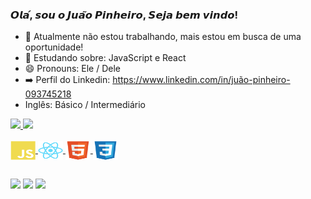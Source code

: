 ### 𝙊𝙡𝙖́, 𝙨𝙤𝙪 𝙤 𝙅𝙪𝙖̃𝙤 𝙋𝙞𝙣𝙝𝙚𝙞𝙧𝙤, 𝙎𝙚𝙟𝙖 𝙗𝙚𝙢 𝙫𝙞𝙣𝙙𝙤!

- 📍 Atualmente não estou trabalhando, mais estou em busca de uma oportunidade!
- 📖 Estudando sobre:  JavaScript e React
- 😄 Pronouns: Ele / Dele
- ➡️ Perfil do Linkedin: https://www.linkedin.com/in/juão-pinheiro-093745218
-  Inglês: Básico / Intermediário



<div align="start">
  <a href="https://github.com/juaoPinheiro">
  <img height="165em" src="https://github-readme-stats.vercel.app/api?username=JuaoPinheiro&show_icons=true&theme=cobalt&include_all_commits=true&count_private=true"/>
  <img height="165em" src="https://github-readme-stats.vercel.app/api/top-langs/?username=JuaoPinheiro&layout=compact&langs_count=7&theme=cobalt"/>
</div>

<div style="display: inline_block"><br>
  <img align="center" alt="Juao-Js" height="30" width="40" src="https://raw.githubusercontent.com/devicons/devicon/master/icons/javascript/javascript-plain.svg">
  <img align="center" alt="Juao-React" height="30" width="40" src="https://raw.githubusercontent.com/devicons/devicon/master/icons/react/react-original.svg">
  <img align="center" alt="Juao-HTML" height="30" width="40" src="https://raw.githubusercontent.com/devicons/devicon/master/icons/html5/html5-original.svg">
  <img align="center" alt="Juao-CSS" height="30" width="40" src="https://raw.githubusercontent.com/devicons/devicon/master/icons/css3/css3-original.svg">
</div>

##

<div>
  <a href="https://instagram.com/juaoalmeidaa" target="_blank"><img src="https://img.shields.io/badge/-Instagram-%23E4405F?style=for-the-badge&logo=instagram&logoColor=white" target="_blank"></a>
  <a href = "mailto:juaopinheiro26@gmail.com"><img src="https://img.shields.io/badge/-Gmail-%23333?style=for-the-badge&logo=gmail&logoColor=white" target="_blank"></a>
       <a href="https://www.linkedin.com/in/juão-pinheiro-de-almeida-093745218/" target="_blank"><img src="https://img.shields.io/badge/-LinkedIn-%230077B5?style=for-the-badge&logo=linkedin&logoColor=white" target="_blank"></a> 
 </div>
